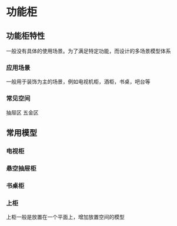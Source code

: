 # 功能柜
## 功能柜特性
一般没有具体的使用场景。为了满足特定功能，而设计的多场景模型体系
### 应用场景
一般用于装饰为主的场景，例如电视机柜，酒柜，书桌，吧台等
### 常见空间
抽屉区
五金区
## 常用模型
### 电视柜
### 悬空抽屉柜
### 书桌柜
### 上柜
上柜一般是放置在一个平面上，增加放置空间的模型

